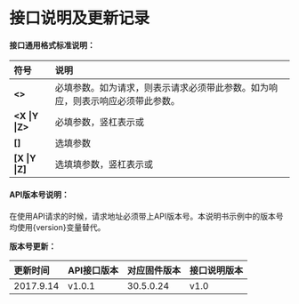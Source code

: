 # 接口说明及更新记录

#### **接口通用格式标准说明：**

| **符号** | **说明** |
| :--- | :--- |
| **&lt;&gt;** | 必填参数。如为请求，则表示请求必须带此参数。如为响应，则表示响应必须带此参数。 |
| **&lt;X &#124;Y &#124;Z&gt;** | 必填参数，竖杠表示或 |
| **\[\]** | 选填参数 |
| **\[X &#124;Y &#124;Z\]** | 选填填参数，竖杠表示或 |

#### API版本号说明：

在使用API请求的时候，请求地址必须带上API版本号。本说明书示例中的版本号均使用{version}变量替代。

**版本号更新：**

| 更新时间 | API接口版本 | 对应固件版本 | 接口说明版本 |
| :--- | :--- | :--- | :--- |
| 2017.9.14 | v1.0.1 | 30.5.0.24 | v1.0 |



